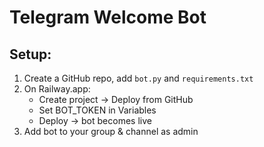 # Telegram Welcome Bot

## Setup:
1. Create a GitHub repo, add `bot.py` and `requirements.txt`
2. On Railway.app:
   - Create project → Deploy from GitHub
   - Set BOT_TOKEN in Variables
   - Deploy → bot becomes live
3. Add bot to your group & channel as admin
